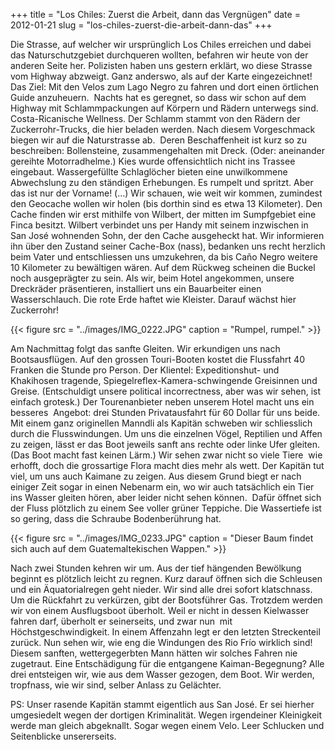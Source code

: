 +++
title = "Los Chiles: Zuerst die Arbeit, dann das Vergnügen"
date = 2012-01-21
slug = "los-chiles-zuerst-die-arbeit-dann-das"
+++

Die Strasse, auf welcher wir ursprünglich Los Chiles erreichen und dabei
das Naturschutzgebiet durchqueren wollten, befahren wir heute von der
anderen Seite her. Polizisten haben uns gestern erklärt, wo diese
Strasse vom Highway abzweigt. Ganz anderswo, als auf der Karte
eingezeichnet! Das Ziel: Mit den Velos zum Lago Negro zu fahren und dort
einen örtlichen Guide anzuheuern.  Nachts hat es geregnet, so dass wir
schon auf dem Highway mit Schlammpackungen auf Körpern und Rädern
unterwegs sind. Costa-Ricanische Wellness. Der Schlamm stammt von den
Rädern der Zuckerrohr-Trucks, die hier beladen werden. Nach diesem
Vorgeschmack biegen wir auf die Naturstrasse ab.  Deren Beschaffenheit
ist kurz so zu beschreiben: Bollensteine, zusammengehalten mit Dreck.
(Oder: aneinander gereihte Motorradhelme.) Kies wurde offensichtlich
nicht ins Trassee eingebaut. Wassergefüllte Schlaglöcher bieten eine
unwilkommene Abwechslung zu den ständigen Erhebungen. Es rumpelt und
spritzt. Aber das ist nur der Vorname! (…) Wir schauen, wie weit wir
kommen, zumindest den Geocache wollen wir holen (bis dorthin sind es
etwa 13 Kilometer). Den Cache finden wir erst mithilfe von Wilbert, der
mitten im Sumpfgebiet eine Finca besitzt. Wilbert verbindet uns per
Handy mit seinem inzwischen in San José wohnenden Sohn, der den Cache
ausgeheckt hat. Wir informieren ihn über den Zustand seiner Cache-Box
(nass), bedanken uns recht herzlich beim Vater und entschliessen uns
umzukehren, da bis Caño Negro weitere 10 Kilometer zu bewältigen wären.
Auf dem Rückweg scheinen die Buckel noch ausgeprägter zu sein. Als wir,
beim Hotel angekommen, unsere Dreckräder präsentieren, installiert uns
ein Bauarbeiter einen Wasserschlauch. Die rote Erde haftet wie Kleister.
Darauf wächst hier Zuckerrohr!  

{{< figure src = "../images/IMG_0222.JPG" caption = "Rumpel, rumpel." >}}

Am Nachmittag folgt das sanfte Gleiten. Wir erkundigen uns nach
Bootsausflügen. Auf den grossen Touri-Booten kostet die Flussfahrt 40
Franken die Stunde pro Person. Der Klientel: Expeditionshut- und
Khakihosen tragende, Spiegelreflex-Kamera-schwingende Greisinnen und
Greise. (Entschuldigt unsere political incorrectness, aber was wir
sehen, ist einfach grotesk.) Der Tourenanbieter neben unserem Hotel
macht uns ein besseres  Angebot: drei Stunden Privatausfahrt für 60
Dollar für uns beide. Mit einem ganz originellen Manndli als Kapitän
schweben wir schliesslich durch die Flusswindungen. Um uns die einzelnen
Vögel, Reptilien und Affen zu zeigen, lässt er das Boot jeweils sanft
ans rechte oder linke Ufer gleiten. (Das Boot macht fast keinen Lärm.)
Wir sehen zwar nicht so viele Tiere  wie erhofft, doch die grossartige
Flora macht dies mehr als wett. Der Kapitän tut viel, um uns auch
Kaimane zu zeigen. Aus diesem Grund biegt er nach einiger Zeit sogar in
einen Nebenarm ein, wo wir auch tatsächlich ein Tier ins Wasser gleiten
hören, aber leider nicht sehen können.  Dafür öffnet sich der Fluss
plötzlich zu einem See voller grüner Teppiche. Die Wassertiefe ist so
gering, dass die Schraube Bodenberührung hat.  

{{< figure src = "../images/IMG_0233.JPG" caption = "Dieser Baum findet sich auch auf dem Guatemaltekischen Wappen." >}}

Nach zwei Stunden kehren wir um. Aus der tief hängenden Bewölkung
beginnt es plötzlich leicht zu regnen. Kurz darauf öffnen sich die
Schleusen und ein Äquatorialregen geht nieder. Wir sind alle drei sofort
klatschnass. Um die Rückfahrt zu verkürzen, gibt der Bootsführer Gas.
Trotzdem werden wir von einem Ausflugsboot überholt. Weil er nicht in
dessen Kielwasser fahren darf, überholt er seinerseits, und zwar nun
 mit Höchstgeschwindigkeit. In einem Affenzahn legt er den letzten
Streckenteil zurück. Nun sehen wir, wie eng die Windungen des Rio Frío
wirklich sind! Diesem sanften, wettergegerbten Mann hätten wir solches
Fahren nie zugetraut. Eine Entschädigung für die entgangene
Kaiman-Begegnung? Alle drei entsteigen wir, wie aus dem Wasser gezogen,
dem Boot. Wir werden, tropfnass, wie wir sind, selber Anlass zu
Gelächter.  

PS: Unser rasende Kapitän stammt eigentlich aus San José. Er sei hierher
umgesiedelt wegen der dortigen Kriminalität. Wegen irgendeiner
Kleinigkeit werde man gleich abgeknallt. Sogar wegen einem Velo. Leer
Schlucken und Seitenblicke unsererseits. 
